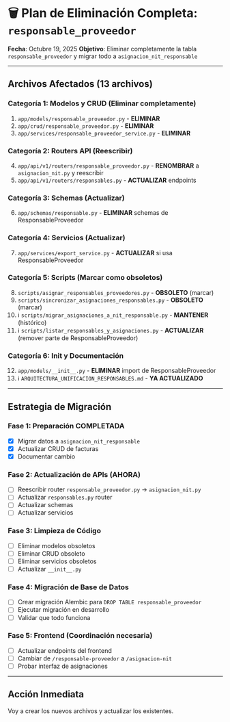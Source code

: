 # 🗑️ Plan de Eliminación Completa: `responsable_proveedor`

**Fecha**: Octubre 19, 2025
**Objetivo**: Eliminar completamente la tabla `responsable_proveedor` y migrar todo a `asignacion_nit_responsable`

---

##  Archivos Afectados (13 archivos)

### **Categoría 1: Modelos y CRUD** (Eliminar completamente)
1.   `app/models/responsable_proveedor.py` - **ELIMINAR**
2.   `app/crud/responsable_proveedor.py` - **ELIMINAR**
3.   `app/services/responsable_proveedor_service.py` - **ELIMINAR**

### **Categoría 2: Routers API** (Reescribir)
4.  `app/api/v1/routers/responsable_proveedor.py` - **RENOMBRAR** a `asignacion_nit.py` y reescribir
5.  `app/api/v1/routers/responsables.py` - **ACTUALIZAR** endpoints

### **Categoría 3: Schemas** (Actualizar)
6.  `app/schemas/responsable.py` - **ELIMINAR** schemas de ResponsableProveedor

### **Categoría 4: Servicios** (Actualizar)
7.  `app/services/export_service.py` - **ACTUALIZAR** si usa ResponsableProveedor

### **Categoría 5: Scripts** (Marcar como obsoletos)
8.  `scripts/asignar_responsables_proveedores.py` - **OBSOLETO** (marcar)
9.  `scripts/sincronizar_asignaciones_responsables.py` - **OBSOLETO** (marcar)
10. ℹ️ `scripts/migrar_asignaciones_a_nit_responsable.py` - **MANTENER** (histórico)
11. ℹ️ `scripts/listar_responsables_y_asignaciones.py` - **ACTUALIZAR** (remover parte de ResponsableProveedor)

### **Categoría 6: Init y Documentación**
12.  `app/models/__init__.py` - **ELIMINAR** import de ResponsableProveedor
13. ℹ️ `ARQUITECTURA_UNIFICACION_RESPONSABLES.md` - **YA ACTUALIZADO**

---

##  Estrategia de Migración

### **Fase 1: Preparación**   COMPLETADA
- [x] Migrar datos a `asignacion_nit_responsable`
- [x] Actualizar CRUD de facturas
- [x] Documentar cambio

### **Fase 2: Actualización de APIs** (AHORA)
- [ ] Reescribir router `responsable_proveedor.py` → `asignacion_nit.py`
- [ ] Actualizar `responsables.py` router
- [ ] Actualizar schemas
- [ ] Actualizar servicios

### **Fase 3: Limpieza de Código**
- [ ] Eliminar modelos obsoletos
- [ ] Eliminar CRUD obsoleto
- [ ] Eliminar servicios obsoletos
- [ ] Actualizar `__init__.py`

### **Fase 4: Migración de Base de Datos**
- [ ] Crear migración Alembic para `DROP TABLE responsable_proveedor`
- [ ] Ejecutar migración en desarrollo
- [ ] Validar que todo funciona

### **Fase 5: Frontend** (Coordinación necesaria)
- [ ] Actualizar endpoints del frontend
- [ ] Cambiar de `/responsable-proveedor` a `/asignacion-nit`
- [ ] Probar interfaz de asignaciones

---

##  Acción Inmediata

Voy a crear los nuevos archivos y actualizar los existentes.

